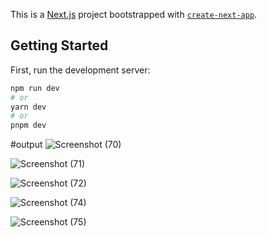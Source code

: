 This is a [Next.js](https://nextjs.org/) project bootstrapped with [`create-next-app`](https://github.com/vercel/next.js/tree/canary/packages/create-next-app).

## Getting Started

First, run the development server:

```bash
npm run dev
# or
yarn dev
# or
pnpm dev
```

#output 
![Screenshot (70)](https://github.com/abhishekDev047/Music-app/assets/116795405/631e752c-4bef-4d0f-9294-fd69e2e13812)

![Screenshot (71)](https://github.com/abhishekDev047/Music-app/assets/116795405/8aedb56b-e230-417f-bb68-7abf1cde5af2)

![Screenshot (72)](https://github.com/abhishekDev047/Music-app/assets/116795405/dcb18a80-0891-43f7-afd6-8cf9dbafa2d8)

![Screenshot (74)](https://github.com/abhishekDev047/Music-app/assets/116795405/317fa102-c077-4db7-b78f-331b773b179e)

![Screenshot (75)](https://github.com/abhishekDev047/Music-app/assets/116795405/a7715d65-c9ba-4cbd-a7d0-eb23346e91b3)

